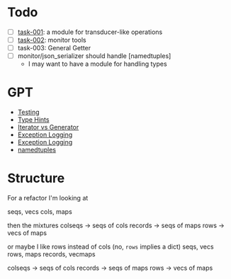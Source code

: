 # Todo

- [ ] [task-001](issues/task-001.md): a module for transducer-like operations
- [ ] [task-002](issues/task-002.md): monitor tools
- [ ] task-003: General Getter
- [ ] monitor/json_serializer should handle [namedtuples]
  - I may want to have a module for handling types

# GPT

- [Testing](/Users/carlos/code/journal/GPT_logs/2024/2024-11/2024-11-27-pytest.md)
- [Type Hints](./GPT_logs/2024/2024-10/2024-10-10-python-type-hints.md)
- [Iterator vs Generator](./GPT_logs/2024/2024-11/2024-11-18-py-iterator-vs-generator.md)
- [Exception Logging](./GPT_logs/2024/2024-11/2024-11-18-py-iterator-vs-generator.md)
- [Exception Logging](./GPT_logs/2025/2025-02/2025-02-05-py-exception-logging.md)
- [namedtuples](GPT_logs/2025/2025-03/2025-03-10-namedtuple-serialization.md)

# Structure

For a refactor I'm looking at

seqs, vecs
cols, maps

then the mixtures
  colseqs -> seqs of cols
  records -> seqs of maps
  rows    -> vecs of maps

or maybe I like rows instead of cols (no, `rows` implies a dict)
  seqs, vecs
  rows, maps
  records, vecmaps

colseqs -> seqs of cols
records -> seqs of maps
rows    -> vecs of maps


